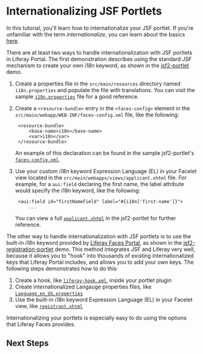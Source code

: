# Internationalizing JSF Portlets

In this tutorial, you'll learn how to internationalize your JSF portlet. If
you're unfamiliar with the term *internationalize*, you can learn about the
basics
[here](http://en.wikipedia.org/wiki/Internationalization_and_localization).

There are at least two ways to handle internationalization with JSF portlets in
Liferay Portal. The first demonstration describes using the standard JSF
mechanism to create your own *i18n* keyword, as shown in the
[jsf2-portlet](http://www.liferay.com/community/liferay-projects/liferay-faces/demos#jsf2-portlet)
demo.

1. Create a properties file in the `src/main/resources` directory named
   `i18n.properties` and populate the file with translations. You can visit the
   sample
   [`i18n.properties`](https://github.com/liferay/liferay-faces/blob/master/demos/bridge/jsf2-portlet/src/main/resources/i18n.properties)
   file for a good reference.

2. Create a `<resource-bundle>` entry in the `<faces-config>` element in the
   `src/main/webapp/WEB-INF/faces-config.xml` file, like the following:

        <resource-bundle>
            <base-name>i18n</base-name>
            <var>i18n</var>
        </resource-bundle>

    An example of this declaration can be found in the sample jsf2-portlet's
    [`faces-config.xml`](https://github.com/liferay/liferay-faces/blob/master/demos/bridge/jsf2-portlet/src/main/webapp/WEB-INF/faces-config.xml).

3. Use your custom *i18n* keyword Expression Language (EL) in your Facelet view
   located in the `src/main/webapps/views/applicant.xhtml` file. For example,
   for a `aui:field` declaring the first name, the label attribute would specify
   the *i18n* keyword, like the following:
   
        <aui:field id="firstNameField" label="#{i18n['first-name']}">
            ...

    You can view a full
    [`applicant.xhtml`](https://github.com/liferay/liferay-faces/blob/master/demos/bridge/jsf2-portlet/src/main/webapp/views/applicant.xhtml)
    in the jsf2-portlet for further reference.

The other way to handle internationalization with JSF portlets is to use the
built-in *i18n* keyword provided by [Liferay Faces
Portal](http://www.liferay.com/community/liferay-projects/liferay-faces/portal),
as shown in the
[jsf2-registration-portlet](http://www.liferay.com/community/liferay-projects/liferay-faces/demos#jsf2-registration-portlet)
demo. This method integrates JSF and Liferay very well, because it allows you to
"hook" into thousands of existing internationalized keys that Liferay Portal
includes, and allows you to add your own keys. The following steps demonstrates
how to do this:
   
1. Create a hook, like
   [`liferay-hook.xml`](https://github.com/liferay/liferay-faces/blob/master/demos/portal/jsf2-registration-portlet/src/main/webapp/WEB-INF/liferay-hook.xml),
   inside your portlet plugin
2. Create internationalized Langauge properties files, like
   [`Language_en_US.properties`](https://github.com/liferay/liferay-faces/blob/master/demos/portal/jsf2-registration-portlet/src/main/resources/Language_en_US.properties)
3. Use the built-in *i18n* keyword Expression Language (EL) in your Facelet
   view, like
   [`registrant.xhtml`](https://github.com/liferay/liferay-faces/blob/master/demos/portal/jsf2-registration-portlet/src/main/webapp/views/registrant.xhtml)

<!-- This section on JSF portlet i18n needs to be refactored to demonstrate,
with code, how to internationalize a JSF portlet. - Jim -->

Internationalizing your portlets is especially easy to do using the options that
Liferay Faces provides. 

## Next Steps

<!-- Add once JSF tutorials are finished. -Cody -->
